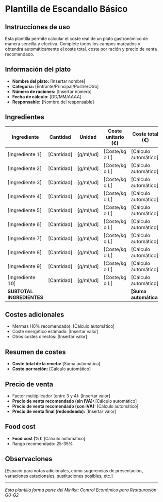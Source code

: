 # Plantilla de Escandallo Básico

## Instrucciones de uso
Esta plantilla permite calcular el coste real de un plato gastronómico de manera sencilla y efectiva. Complete todos los campos marcados y obtendrá automáticamente el coste total, coste por ración y precio de venta recomendado.

## Información del plato
- **Nombre del plato:** [Insertar nombre]
- **Categoría:** [Entrante/Principal/Postre/Otro]
- **Número de raciones:** [Insertar número]
- **Fecha de cálculo:** [DD/MM/AAAA]
- **Responsable:** [Nombre del responsable]

## Ingredientes

| Ingrediente | Cantidad | Unidad | Coste unitario (€) | Coste total (€) |
|-------------|----------|--------|-------------------|----------------|
| [Ingrediente 1] | [Cantidad] | [g/ml/ud] | [Coste/kg o L] | [Cálculo automático] |
| [Ingrediente 2] | [Cantidad] | [g/ml/ud] | [Coste/kg o L] | [Cálculo automático] |
| [Ingrediente 3] | [Cantidad] | [g/ml/ud] | [Coste/kg o L] | [Cálculo automático] |
| [Ingrediente 4] | [Cantidad] | [g/ml/ud] | [Coste/kg o L] | [Cálculo automático] |
| [Ingrediente 5] | [Cantidad] | [g/ml/ud] | [Coste/kg o L] | [Cálculo automático] |
| [Ingrediente 6] | [Cantidad] | [g/ml/ud] | [Coste/kg o L] | [Cálculo automático] |
| [Ingrediente 7] | [Cantidad] | [g/ml/ud] | [Coste/kg o L] | [Cálculo automático] |
| [Ingrediente 8] | [Cantidad] | [g/ml/ud] | [Coste/kg o L] | [Cálculo automático] |
| [Ingrediente 9] | [Cantidad] | [g/ml/ud] | [Coste/kg o L] | [Cálculo automático] |
| [Ingrediente 10] | [Cantidad] | [g/ml/ud] | [Coste/kg o L] | [Cálculo automático] |
| **SUBTOTAL INGREDIENTES** | | | | **[Suma automática]** |

## Costes adicionales
- Mermas (10% recomendado): [Cálculo automático]
- Coste energético estimado: [Insertar valor]
- Otros costes directos: [Insertar valor]

## Resumen de costes
- **Coste total de la receta:** [Suma automática]
- **Coste por ración:** [Cálculo automático]

## Precio de venta
- Factor multiplicador (entre 3 y 4): [Insertar valor]
- **Precio de venta recomendado (sin IVA):** [Cálculo automático]
- **Precio de venta recomendado (con IVA):** [Cálculo automático]
- **Precio de venta final (redondeado):** [Insertar valor]

## Food cost
- **Food cost (%):** [Cálculo automático]
- Rango recomendado: 25-35%

## Observaciones
[Espacio para notas adicionales, como sugerencias de presentación, variaciones estacionales, sustituciones posibles, etc.]

---

*Esta plantilla forma parte del Minikit: Control Económico para Restauración G0-G2*

